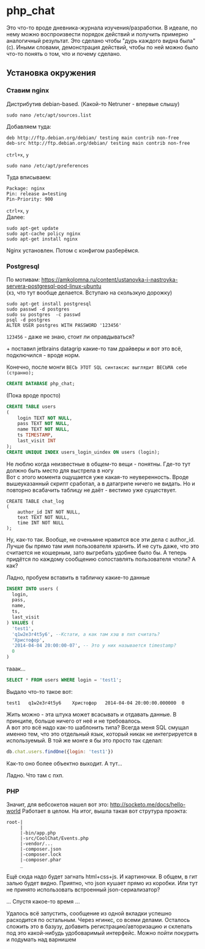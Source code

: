 # php_chat

Это что-то вроде дневника-журнала изучения/разработки. В идеале, по нему можно воспроизвести порядок действий и получить примерно аналогичный результат. Это сделано чтобы "дурь каждого видна была" (с). Иными словами, демонстрация действий, чтобы по ней можно было что-то понять о том, что и почему сделано.

## Установка окружения

### Ставим nginx

Дистрибутив debian-based. (Какой-то Netruner - впервые слышу)

```
sudo nano /etc/apt/sources.list
```
Добавляем туда:

```
deb http://ftp.debian.org/debian/ testing main contrib non-free
deb-src http://ftp.debian.org/debian/ testing main contrib non-free
```
`ctrl+x`, `y`

```
sudo nano /etc/apt/preferences
```
Туда вписываем:

```
Package: nginx
Pin: release a=testing
Pin-Priority: 900
```
`ctrl+x`, `y`  
Далее:

```
sudo apt-get update
sudo apt-cache policy nginx
sudo apt-get install nginx
```
Nginx установлен. Потом с конфигом разберёмся.

### Postgresql

По мотивам: https://amkolomna.ru/content/ustanovka-i-nastroyka-servera-postgresql-pod-linux-ubuntu   
(хз, что тут вообще делается. Вступаю на скользкую дорожку)  

```
sudo apt-get install postgresql
sudo passwd -d postgres
sudo su postgres  -c passwd
psql -d postgres
ALTER USER postgres WITH PASSWORD '123456'
```
`123456` - даже не знаю, стоит ли оправдываться?

\+ поставил jetbrains datagrip какие-то там драйверы и вот это всё, подключился - вроде норм.

Конечно, после монги `ВЕСЬ ЭТОТ SQL синтаксис выглядит ВЕСЬМА себе (странно);`

```SQL
CREATE DATABASE php_chat;
```
(Пока вроде просто)

```SQL
CREATE TABLE users
(
    login TEXT NOT NULL,
    pass TEXT NOT NULL,
    name TEXT NOT NULL,
    ts TIMESTAMP,
    last_visit INT
);
CREATE UNIQUE INDEX users_login_uindex ON users (login);
```
Не люблю когда неизвестные в общем-то вещи - понятны. Где-то тут должно быть место для выстрела в ногу  
Вот с этого момента ощущается уже какая-то неуверенность. Вроде вышеуказанный скрипт сработал, а в датагрипе ничего не видать. Но и повторно всабачить таблицу не даёт - вестимо уже существует.  

``` 
CREATE TABLE chat_log
(
    author_id INT NOT NULL,
    text TEXT NOT NULL,
    time INT NOT NULL
);
```

Ну, как-то так. Вообще, не оченьмне нравится все эти дела с author_id. Лучше бы прямо там имя пользователя хранить. И не суть даже, что это считается не кошерным, зато выгребать удобнее было бы. А теперь придётся по каждому сообщению сопоставлять пользователя чтоли? А как?

Ладно, пробуем вставить в табличку какие-то данные

```SQL
INSERT INTO users (
  login,
  pass,
  name,
  ts,
  last_visit
) VALUES (
  'test1',
  'q1w2e3r4t5y6', --Кстати, а как там хэш в пхп считать?
  'Христофор',
  '2014-04-04 20:00:00-07', -- Это у них называется timestamp?
  0
)
```
тааак...
```SQL
SELECT * FROM users WHERE login = 'test1';
```
Выдало что-то такое вот:
```
test1	q1w2e3r4t5y6	Христофор	2014-04-04 20:00:00.000000	0
```
Жить можно - эта штука может всасывать и отдавать данные. В принципе, больше ничего от неё и не требовалось.  
А вот это всё надо как-то шаблонить типа? Всегда меня SQL смущал именно тем, что это отдельный язык, который никак не интегрируется в используемый. В той же монге я бы это просто так сделал:
```javascript
db.chat.users.findOne({login: 'test1'})
```
Как-то оно более объектно выходит. А тут...

Ладно. Что там с пхп.

### PHP

Значит, для вебсокетов нашел вот это: http://socketo.me/docs/hello-world
Работает в целом.
На итог, вышла такая вот струтура проэкта:
```
root-|
     |
     |-bin/app.php
     |-src/CoolChat/Events.php
     |-vendor/...
     |-composer.json
     |-composer.lock
     |-composer.phar
     _
```
Ещё сюда надо будет загнать html+css+js. И картиночки.
В общем, в гит залью будет видно.
Приятно, что json кушает прямо из коробки. Или тут не принято использовать встроенный json-сериализатор?

... Спустя какое-то время ...

Удалось всё запустить, сообщение из одной вкладки успешно расходится по остальным. Через нгинкс, со всеми делами.
Осталось сложить это в базузу, добавить регистрацию/авторизацию и склепать под это какой-нибудь удобоваримый интерфейс. Можно пойти покурить и подумать над варнишем
